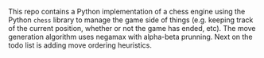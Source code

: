 This repo contains a Python implementation of a chess engine using the Python `chess` library to manage the game side of things (e.g. keeping track of the current position, 
whether or not the game has ended, etc). The move generation algorithm uses negamax with alpha-beta prunning. Next on the todo list is adding move ordering heuristics.
